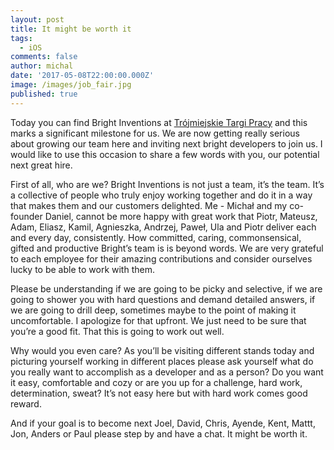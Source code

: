 ```yaml
---
layout: post
title: It might be worth it
tags:
  - iOS
comments: false
author: michal
date: '2017-05-08T22:00:00.000Z'
image: /images/job_fair.jpg
published: true
---
```


Today you can find Bright Inventions at [Trójmiejskie Targi Pracy](http://www.targipracy.gdansk.pl/) and this marks a significant milestone for us. We are now getting really serious about growing our team here and inviting next bright developers to join us. I would like to use this occasion to share a few words with you, our potential next great hire. 

First of all, who are we? Bright Inventions is not just a team, it’s the team. It’s a collective of people who truly enjoy working together and do it in a way that makes them and our customers delighted. Me - Michał and my co-founder Daniel, cannot be more happy with great work that Piotr, Mateusz, Adam, Eliasz, Kamil, Agnieszka, Andrzej, Paweł, Ula and Piotr deliver each and every day, consistently. How committed, caring, commonsensical, gifted and productive Bright’s team is is beyond words. We are very grateful to each employee for their amazing contributions and consider ourselves lucky to be able to work with them. 

Please be understanding if we are going to be picky and selective, if we are going to shower you with hard questions and demand detailed answers, if we are going to drill deep, sometimes maybe to the point of making it uncomfortable. I apologize for that upfront. We just need to be sure that you’re a good fit. That this is going to work out well. 

Why would you even care? As you’ll be visiting different stands today and picturing yourself working in different places please ask yourself what do you really want to accomplish as a developer and as a person? Do you want it easy, comfortable and cozy or are you up for a challenge, hard work, determination, sweat? It’s not easy here but with hard work comes good reward. 

And if your goal is to become next Joel, David, Chris, Ayende, Kent, Mattt, Jon, Anders or Paul please step by and have a chat. It might be worth it.
